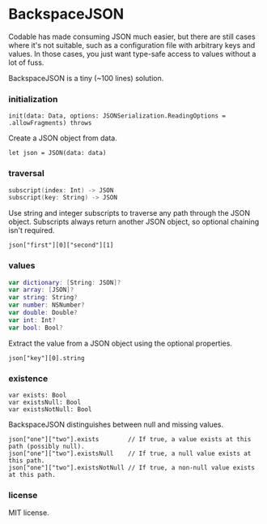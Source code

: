 # BackspaceJSON

Codable has made consuming JSON much easier, but there are still cases where it's not suitable, such as a configuration file with arbitrary keys and values. In those cases, you just want type-safe access to values without a lot of fuss.

BackspaceJSON is a tiny (~100 lines) solution.

### initialization

```
init(data: Data, options: JSONSerialization.ReadingOptions = .allowFragments) throws
```

Create a JSON object from data.

```
let json = JSON(data: data)
```

### traversal

```swift
subscript(index: Int) -> JSON
subscript(key: String) -> JSON
```

Use string and integer subscripts to traverse any path through the JSON object. Subscripts always return another JSON object, so optional chaining isn't required.

```
json["first"][0]["second"][1]
```

### values

```swift
var dictionary: [String: JSON]?
var array: [JSON]?
var string: String?
var number: NSNumber?
var double: Double?
var int: Int?
var bool: Bool?
```

Extract the value from a JSON object using the optional properties.

```
json["key"][0].string
```

### existence

```
var exists: Bool
var existsNull: Bool
var existsNotNull: Bool
```

BackspaceJSON distinguishes between null and missing values.

```
json["one"]["two"].exists        // If true, a value exists at this path (possibly null).
json["one"]["two"].existsNull    // If true, a null value exists at this path.
json["one"]["two"].existsNotNull // If true, a non-null value exists at this path.
```

### license

MIT license.
